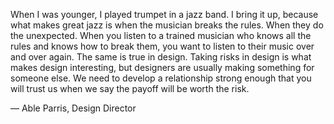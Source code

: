 

When I was younger, I played trumpet in a jazz band. I bring it up, because what makes great jazz is when the
musician breaks the rules. When they do the unexpected. When you listen to a trained musician who knows all
the rules and knows how to break them, you want to listen to their music over and over again. The same is true
in design. Taking risks in design is what makes design interesting, but designers are usually making something
for someone else. We need to develop a relationship strong enough that you will trust us when we say the
payoff will be worth the risk.

— Able Parris, Design Director